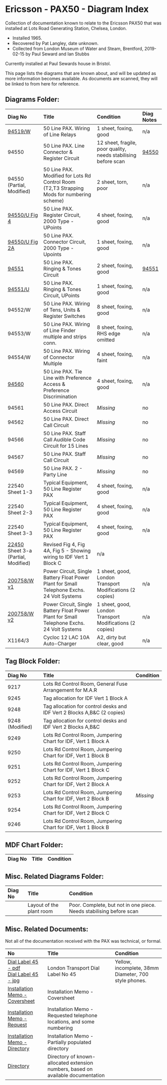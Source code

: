 # Ericsson - PAX50 - Diagram Index

Collection of documentation known to relate to the Ericsson PAX50 that was installed at Lots Road Generating Station, Chelsea, London.

* Installed 1965.
* Recovered by Pat Langley, date unknown.
* Collected from London Museum of Water and Steam, Brentford, 2019-02-15 by Paul Seward and Ian Stubbs

Currently installed at Paul Sewards house in Bristol.

This page lists the diagrams that are known about, and will be updated as more information becomes available.  As documents are scanned, they will be linked to from here for reference.

## Diagrams Folder:

|Diag No|Title|Condition|Diag Notes|
|:------|:----|:--------|:---------|
| [94519/W](./94519-w.pdf) | 50 Line PAX. Wiring of Line Relays | 1 sheet, foxing, good | n/a |
| 94550 | 50 Line PAX.  Line Connector & Register Circuit | 12 sheet, fragile, poor quality, needs stabilising before scan | [94550](./94550-explanatory.pdf) |
| 94550 (Partial, Modified) | 50 Line PAX. Modified for Lots Rd Control Room (T2,T3 Strapping Mods for numbering scheme) | 2 sheet, torn, poor | n/a |
| [94550/U Fig 4](./94550-u-4.pdf) | 50 Line PAX. Register Circuit, 2000 Type - UPoints | 4 sheet, foxing, good | n/a |
| [94550/U Fig 2A](./94550-u-2a.pdf) | 50 Line PAX. Connector Circuit, 2000 Type - Upoints | 1 sheet, foxing, good | n/a |
| [94551](./94551-ringing-tones.pdf) | 50 Line PAX. Ringing & Tones Circuit | 2 sheet, foxing, good | [94551](./94551-explanatory.pdf) |
| [94551/U](./94551-u.pdf) | 50 Line PAX. Ringing & Tones Circuit, UPoints | 1 sheet, foxing, good | n/a |
| 94552/W | 50 Line PAX. Wiring of Tens, Units & Register Switches | 8 sheet, foxing, good | n/a |
| 94553/W | 50 Line PAX. Wiring of Line Finder multiple and strips conn. | 8 sheet, foxing, RHS edge omitted | n/a |
| 94554/W | 50 Line PAX. Wiring of Connector Multiple | 4 sheet, foxing, faint | n/a |
| [94560](./94560-tie-line.pdf) | 50 Line PAX. Tie Line with Preference Access & Preference Discrimination | 4 sheet, foxing, good | n/a |
| 94561 | 50 Line PAX. Direct Access Circuit | *Missing* | no |
| 94562 | 50 Line PAX. Direct Call Circuit | *Missing* | no |
| 94566 | 50 Line PAX. Staff Call Audible Code Circuit for 15 Lines | *Missing* | no |
| 94567 | 50 Line PAX. Staff Call Circuit | *Missing* | no |
| 94569 | 50 Line PAX. 2 - Party Line | *Missing* | no |
| 22540 Sheet 1-3 | Typical Equipment, 50 Line Register PAX | 4 sheet, foxing, good | n/a |
| 22540 Sheet 2-3 | Typical Equipment, 50 Line Register PAX | 4 sheet, foxing, good | n/a |
| 22540 Sheet 3-3 | Typical Equipment, 50 Line Register PAX | 4 sheet, foxing, good | n/a |
| [22450](./22450-3a.pdf) Sheet 3-a (Partial, Modified) | Revised Fig 4, Fig 4A, Fig 5 - Showing wiring to IDF Vert 1 Block C | n/a |
| [200758/W v1](./200758-w-power-unit-v1.pdf) | Power Circuit, Single Battery Float Power Plant for Small Telephone Exchs. 24 Volt Systems | 1 sheet, good, London Transport Modifications (2 copies) | n/a |
| [200758/W v2](./200758-w-power-unit-v2.pdf) | Power Circuit, Single Battery Float Power Plant for Small Telephone Exchs. 24 Volt Systems | 1 sheet, good, London Transport Modifications (2 copies) | n/a |
| X1164/3 | Cycloc 12 LAC 10A Auto-Charger | A2, dirty but clear, good | n/a |

## Tag Block Folder:

|Diag No|Title|Condition|
|:------|:----|:--------|
| 9217 | Lots Rd Control Room, General Fuse Arrangement for M.A.R | |
| 9245 | Tag allocation for IDF Vert 1 Block A | |
| 9248 | Tag allocation for control desks and IDF Vert 2 Blocks A,B&C (2 copies) | |
| 9248 (Modified) | Tag allocation for control desks and IDF Vert 2 Blocks A,B&C | |
| 9249 | Lots Rd Control Room, Jumpering Chart for IDF, Vert 1 Block A | |
| 9250 | Lots Rd Control Room, Jumpering Chart for IDF, Vert 1 Block B | |
| 9251 | Lots Rd Control Room, Jumpering Chart for IDF, Vert 1 Block C | |
| 9252 | Lots Rd Control Room, Jumpering Chart for IDF, Vert 2 Block A | |
| 9253 | Lots Rd Control Room, Jumpering Chart for IDF, Vert 2 Block B | *Missing* |
| 9254 | Lots Rd Control Room, Jumpering Chart for IDF, Vert 2 Block C | |
| 9246 | Lots Rd Control Room, Jumpering Chart for IDF, Vert 1 Block B | |

## MDF Chart Folder:

| Diag No | Title | Condition |
|:--------|:------|:----------|

## Misc. Related Diagrams Folder:

| Diag No | Title | Condition |
|:--------|:------|:----------|
|         | Layout of the plant room | Poor.  Complete, but not in one piece.  Needs stabilising before scan |

## Misc. Related Documents:
Not all of the documentation received with the PAX was technical, or formal.

| No | Title | Condition |
|:---|:------|:----------|
| [Dial Label 45 - pdf](./dial_label_45.pdf) <br/> [Dial Label 45 - jpg](./dial_label_45.jpg) | London Transport Dial Label No 45 | Yellow, incomplete, 38mm Diameter, 700 style phones. |
| [Installation Memo - Coversheet](./memo_coversheet.pdf) | Installation Memo - Coversheet |
| [Installation Memo - Request](./memo_pages_searchable.pdf) | Installation Memo - Requested telephone locations, and some numbering |
| [Installation Memo - Directory](./memo_directory.pdf) | Installation Memo - Partially populated directory |
| [Directory](./directory.md) | Directory of known-allocated extension numbers, based on available documentation |
